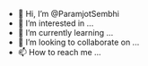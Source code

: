 - 👋 Hi, I’m @ParamjotSembhi
- 👀 I’m interested in ...
- 🌱 I’m currently learning ...
- 💞️ I’m looking to collaborate on ...
- 📫 How to reach me ...

<!---
ParamjotSembhi/ParamjotSembhi is a ✨ special ✨ repository because its `README.md` (this file) appears on your GitHub profile.
You can click the Preview link to take a look at your changes.
--->
